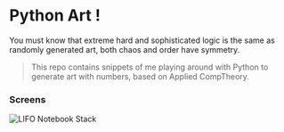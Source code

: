 # Python Art !
You must know that extreme hard and sophisticated logic is the same as randomly generated art, both chaos and order have symmetry. 

> This repo contains snippets of me playing around with Python to generate art with numbers, based on Applied CompTheory.

### Screens

![LIFO Notebook Stack](gallry/lifostack.gif)

